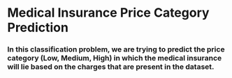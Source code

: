 # Medical Insurance Price Category Prediction

### In this classification problem, we are trying to predict the price category (Low, Medium, High) in which the medical insurance will lie based on the charges that are present in the dataset. 
